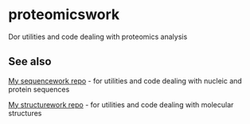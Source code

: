 # proteomicswork
Dor utilities and code dealing with proteomics analysis

See also
-------


[My sequencework repo](https://github.com/fomightez/sequencework/) - for utilities and code dealing with nucleic and protein sequences

[My structurework repo](https://github.com/fomightez/structurework/) - for utilities and code dealing with molecular structures
